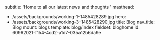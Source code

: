 subtitle: 'Home to all our latest news and thoughts '
masthead:
  - /assets/backgrounds/working-1-1485428289.jpg
hero:
  - /assets/backgrounds/working-3-1485428290.jpg
title: Blog
nav_title: Blog
mount: blogs
template: blog/index
fieldset: bloghome
id: 60962021-f154-4cd2-a1d7-035a12b6da9e
